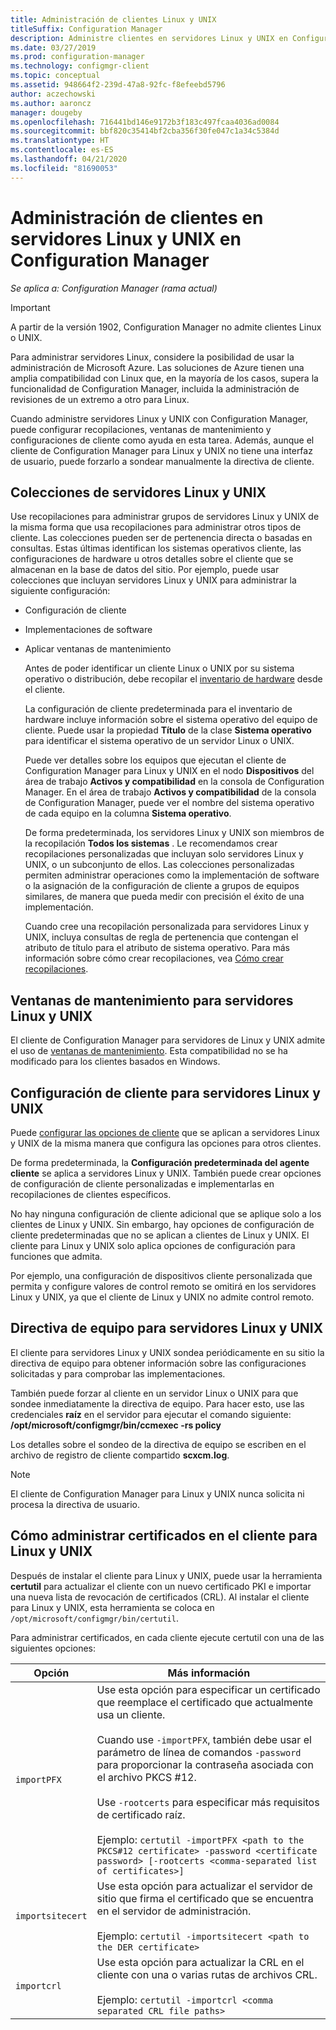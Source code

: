 ```yaml
---
title: Administración de clientes Linux y UNIX
titleSuffix: Configuration Manager
description: Administre clientes en servidores Linux y UNIX en Configuration Manager.
ms.date: 03/27/2019
ms.prod: configuration-manager
ms.technology: configmgr-client
ms.topic: conceptual
ms.assetid: 948664f2-239d-47a8-92fc-f8efeebd5796
author: aczechowski
ms.author: aaroncz
manager: dougeby
ms.openlocfilehash: 716441bd146e9172b3f183c497fcaa4036ad0084
ms.sourcegitcommit: bbf820c35414bf2cba356f30fe047c1a34c5384d
ms.translationtype: HT
ms.contentlocale: es-ES
ms.lasthandoff: 04/21/2020
ms.locfileid: "81690053"
---
```

# <a name="how-to-manage-clients-for-linux-and-unix-servers-in-configuration-manager"></a>Administración de clientes en servidores Linux y UNIX en Configuration Manager

*Se aplica a: Configuration Manager (rama actual)*

> [!Important]  
> A partir de la versión 1902, Configuration Manager no admite clientes Linux o UNIX. 
> 
> Para administrar servidores Linux, considere la posibilidad de usar la administración de Microsoft Azure. Las soluciones de Azure tienen una amplia compatibilidad con Linux que, en la mayoría de los casos, supera la funcionalidad de Configuration Manager, incluida la administración de revisiones de un extremo a otro para Linux.

Cuando administre servidores Linux y UNIX con Configuration Manager, puede configurar recopilaciones, ventanas de mantenimiento y configuraciones de cliente como ayuda en esta tarea. Además, aunque el cliente de Configuration Manager para Linux y UNIX no tiene una interfaz de usuario, puede forzarlo a sondear manualmente la directiva de cliente.

##  <a name="collections-of-linux-and-unix-servers"></a><a name="BKMK_CollectionsforLnU"></a> Colecciones de servidores Linux y UNIX  
 Use recopilaciones para administrar grupos de servidores Linux y UNIX de la misma forma que usa recopilaciones para administrar otros tipos de cliente. Las colecciones pueden ser de pertenencia directa o basadas en consultas. Estas últimas identifican los sistemas operativos cliente, las configuraciones de hardware u otros detalles sobre el cliente que se almacenan en la base de datos del sitio. Por ejemplo, puede usar colecciones que incluyan servidores Linux y UNIX para administrar la siguiente configuración:  

- Configuración de cliente  

- Implementaciones de software  

- Aplicar ventanas de mantenimiento  

  Antes de poder identificar un cliente Linux o UNIX por su sistema operativo o distribución, debe recopilar el [inventario de hardware](../../../core/clients/manage/inventory/hardware-inventory-for-linux-and-unix.md) desde el cliente.  

  La configuración de cliente predeterminada para el inventario de hardware incluye información sobre el sistema operativo del equipo de cliente. Puede usar la propiedad **Título** de la clase **Sistema operativo** para identificar el sistema operativo de un servidor Linux o UNIX.  

  Puede ver detalles sobre los equipos que ejecutan el cliente de Configuration Manager para Linux y UNIX en el nodo **Dispositivos** del área de trabajo **Activos y compatibilidad** en la consola de Configuration Manager. En el área de trabajo **Activos y compatibilidad** de la consola de Configuration Manager, puede ver el nombre del sistema operativo de cada equipo en la columna **Sistema operativo**.  

  De forma predeterminada, los servidores Linux y UNIX son miembros de la recopilación **Todos los sistemas** . Le recomendamos crear recopilaciones personalizadas que incluyan solo servidores Linux y UNIX, o un subconjunto de ellos. Las colecciones personalizadas permiten administrar operaciones como la implementación de software o la asignación de la configuración de cliente a grupos de equipos similares, de manera que pueda medir con precisión el éxito de una implementación.   

  Cuando cree una recopilación personalizada para servidores Linux y UNIX, incluya consultas de regla de pertenencia que contengan el atributo de título para el atributo de sistema operativo. Para más información sobre cómo crear recopilaciones, vea [Cómo crear recopilaciones](../../../core/clients/manage/collections/create-collections.md).  

##  <a name="maintenance-windows-for-linux-and-unix-servers"></a><a name="BKMK_MaintenanceWindowsforLnU"></a> Ventanas de mantenimiento para servidores Linux y UNIX  
 El cliente de Configuration Manager para servidores de Linux y UNIX admite el uso de [ventanas de mantenimiento](../../../core/clients/manage/collections/use-maintenance-windows.md). Esta compatibilidad no se ha modificado para los clientes basados en Windows.  

##  <a name="client-settings-for-linux-and-unix-servers"></a><a name="BKMK_ClientSettingsforLnU"></a> Configuración de cliente para servidores Linux y UNIX  
 Puede [configurar las opciones de cliente](../../../core/clients/deploy/configure-client-settings.md) que se aplican a servidores Linux y UNIX de la misma manera que configura las opciones para otros clientes.  

 De forma predeterminada, la **Configuración predeterminada del agente cliente** se aplica a servidores Linux y UNIX. También puede crear opciones de configuración de cliente personalizadas e implementarlas en recopilaciones de clientes específicos.  

 No hay ninguna configuración de cliente adicional que se aplique solo a los clientes de Linux y UNIX. Sin embargo, hay opciones de configuración de cliente predeterminadas que no se aplican a clientes de Linux y UNIX. El cliente para Linux y UNIX solo aplica opciones de configuración para funciones que admita.  

 Por ejemplo, una configuración de dispositivos cliente personalizada que permita y configure valores de control remoto se omitirá en los servidores Linux y UNIX, ya que el cliente de Linux y UNIX no admite control remoto.  

##  <a name="computer-policy-for-linux-and-unix-servers"></a><a name="BKMK_PolicyforLnU"></a> Directiva de equipo para servidores Linux y UNIX  
 El cliente para servidores Linux y UNIX sondea periódicamente en su sitio la directiva de equipo para obtener información sobre las configuraciones solicitadas y para comprobar las implementaciones.  

 También puede forzar al cliente en un servidor Linux o UNIX para que sondee inmediatamente la directiva de equipo. Para hacer esto, use las credenciales **raíz** en el servidor para ejecutar el comando siguiente: **/opt/microsoft/configmgr/bin/ccmexec -rs policy**  

 Los detalles sobre el sondeo de la directiva de equipo se escriben en el archivo de registro de cliente compartido **scxcm.log**.  

> [!NOTE]  
>  El cliente de Configuration Manager para Linux y UNIX nunca solicita ni procesa la directiva de usuario.  

##  <a name="how-to-manage-certificates-on-the-client-for-linux-and-unix"></a><a name="BKMK_ManageLinuxCerts"></a> Cómo administrar certificados en el cliente para Linux y UNIX  
 Después de instalar el cliente para Linux y UNIX, puede usar la herramienta **certutil** para actualizar el cliente con un nuevo certificado PKI e importar una nueva lista de revocación de certificados (CRL). Al instalar el cliente para Linux y UNIX, esta herramienta se coloca en `/opt/microsoft/configmgr/bin/certutil`. 

 Para administrar certificados, en cada cliente ejecute certutil con una de las siguientes opciones:  

|Opción|Más información|  
|------------|----------------------|  
|`importPFX`|Use esta opción para especificar un certificado que reemplace el certificado que actualmente usa un cliente.<br /><br /> Cuando use `-importPFX`, también debe usar el parámetro de línea de comandos `-password` para proporcionar la contraseña asociada con el archivo PKCS #12.<br /><br /> Use `-rootcerts` para especificar más requisitos de certificado raíz.<br /><br /> Ejemplo: `certutil -importPFX <path to the PKCS#12 certificate> -password <certificate password> [-rootcerts <comma-separated list of certificates>]`|  
|`importsitecert`|Use esta opción para actualizar el servidor de sitio que firma el certificado que se encuentra en el servidor de administración.<br /><br /> Ejemplo: `certutil -importsitecert <path to the DER certificate>`|  
|`importcrl`|Use esta opción para actualizar la CRL en el cliente con una o varias rutas de archivos CRL.<br /><br /> Ejemplo: `certutil -importcrl <comma separated CRL file paths>`|  
